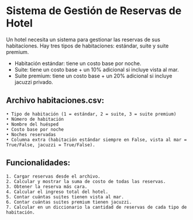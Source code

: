 # Sistema de Gestión de Reservas de Hotel

Un hotel necesita un sistema para gestionar las reservas de sus habitaciones. Hay tres tipos de habitaciones: estándar, suite y suite premium.
- Habitación estándar: tiene un costo base por noche.
- Suite: tiene un costo base + un 10% adicional si incluye vista al mar.
- Suite premium: tiene un costo base + un 20% adicional si incluye jacuzzi privado.

## Archivo habitaciones.csv:

    • Tipo de habitación (1 = estándar, 2 = suite, 3 = suite premium)
    • Número de habitación
    • Nombre del huésped
    • Costo base por noche
    • Noches reservadas
    • Columna extra (habitación estándar siempre en False, vista al mar = True/False, jacuzzi = True/False).

## Funcionalidades:

    1. Cargar reservas desde el archivo.
    2. Calcular y mostrar la suma de costo de todas las reservas.
    3. Obtener la reserva más cara.
    4. Calcular el ingreso total del hotel.
    5. Contar cuántas suites tienen vista al mar.
    6. Contar cuántas suites premium tienen jacuzzi.
    7. Calcular en un diccionario la cantidad de reservas de cada tipo de habitación.
